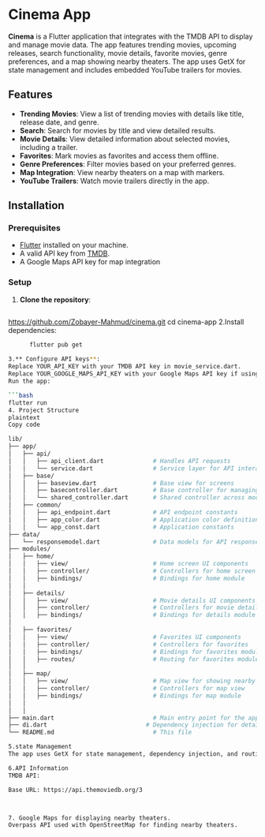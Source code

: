 # Cinema App

**Cinema** is a Flutter application that integrates with the TMDB API to display and manage movie data. The app features trending movies, upcoming releases, search functionality, movie details, favorite movies, genre preferences, and a map showing nearby theaters. The app uses GetX for state management and includes embedded YouTube trailers for movies.

## Features

- **Trending Movies**: View a list of trending movies with details like title, release date, and genre.
- **Search**: Search for movies by title and view detailed results.
- **Movie Details**: View detailed information about selected movies, including a trailer.
- **Favorites**: Mark movies as favorites and access them offline.
- **Genre Preferences**: Filter movies based on your preferred genres.
- **Map Integration**: View nearby theaters on a map with markers.
- **YouTube Trailers**: Watch movie trailers directly in the app.


## Installation

### Prerequisites

- [Flutter](https://flutter.dev/docs/get-started/install) installed on your machine.
- A valid API key from [TMDB](https://www.themoviedb.org/documentation/api).
- A Google Maps API key for map integration

### Setup

1. **Clone the repository**:
   ```bash
https://github.com/Zobayer-Mahmud/cinema.git
   cd cinema-app
2.Install dependencies:
```bash
      flutter pub get
      
3.** Configure API keys**:
Replace YOUR_API_KEY with your TMDB API key in movie_service.dart.
Replace YOUR_GOOGLE_MAPS_API_KEY with your Google Maps API key if using Google Maps.
Run the app:

```bash 
flutter run
4. Project Structure
plaintext
Copy code

lib/
├── app/
│   ├── api/
│   │   ├── api_client.dart              # Handles API requests
│   │   └── service.dart                 # Service layer for API interactions
│   ├── base/
│   │   ├── baseview.dart                # Base view for screens
│   │   ├── basecontroller.dart          # Base controller for managing state
│   │   └── shared_controller.dart       # Shared controller across modules
│   ├── common/
│   │   ├── api_endpoint.dart            # API endpoint constants
│   │   ├── app_color.dart               # Application color definitions
│   │   └── app_const.dart               # Application constants
├── data/
│   └── responsemodel.dart               # Data models for API responses
├── modules/
│   ├── home/
│   │   ├── view/                        # Home screen UI components
│   │   ├── controller/                  # Controllers for home screen
│   │   ├── bindings/                    # Bindings for home module
│   │
│   ├── details/
│   │   ├── view/                        # Movie details UI components
│   │   ├── controller/                  # Controllers for movie details
│   │   ├── bindings/                    # Bindings for details module
│  
│   ├── favorites/
│   │   ├── view/                        # Favorites UI components
│   │   ├── controller/                  # Controllers for favorites
│   │   ├── bindings/                    # Bindings for favorites module
│   │   ├── routes/                      # Routing for favorites module
│   │  
│   ├── map/
│   │   ├── view/                        # Map view for showing nearby theaters
│   │   ├── controller/                  # Controllers for map view
│   │   ├── bindings/                    # Bindings for map module
│   │   
│   │  
├── main.dart                            # Main entry point for the app
├── di.dart                            # Dependency injection for details module
└── README.md                            # This file

5.state Management
The app uses GetX for state management, dependency injection, and routing. Controllers manage the state of different parts of the app, and Obx is used for reactive UI updates.

6.API Information
TMDB API:

Base URL: https://api.themoviedb.org/3



7. Google Maps for displaying nearby theaters.
Overpass API used with OpenStreetMap for finding nearby theaters.